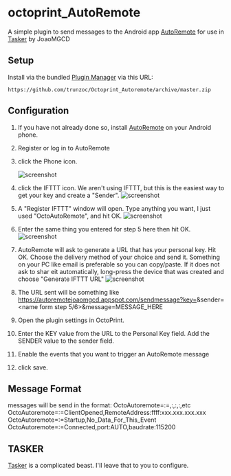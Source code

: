# octoprint_AutoRemote

A simple plugin to send messages to the Android app [AutoRemote](https://play.google.com/store/apps/details?id=com.joaomgcd.autoremote) for use in [Tasker](https://play.google.com/store/apps/details?id=net.dinglisch.android.taskerm) by JoaoMGCD

## Setup

Install via the bundled [Plugin Manager](https://github.com/foosel/OctoPrint/wiki/Plugin:-Plugin-Manager)
via this URL:

    https://github.com/trunzoc/Octoprint_Autoremote/archive/master.zip

## Configuration
1) If you have not already done so, install [AutoRemote](https://play.google.com/store/apps/details?id=com.joaomgcd.autoremote) on your Android phone.
2) Register or log in to AutoRemote
3) click the Phone icon.

    ![screenshot](https://github.com/trunzoc/Octoprint_AutoRemote/blob/master/octoprint_AutoRemote/Wiki/assets/img/autoremoteifttticon.png)
4) click the IFTTT icon. We aren't using IFTTT, but this is the easiest way to get your key and create a "Sender". 
    ![screenshot](/assets/img/plugins/OctoAutoremote/autoremoteifttticon.png)
5) A "Register IFTTT" window will open.  Type anything you want, I just used "OctoAutoRemote", and hit OK.
    ![screenshot](/assets/img/plugins/OctoAutoremote/autoremoteifttticon.png)
6) Enter the same thing you entered for step 5 here then hit OK.
    ![screenshot](/assets/img/plugins/OctoAutoremote/devicename.png)
7) AutoRemote will ask to generate a URL that has your personal key. Hit OK. Choose the delivery method of your choice and send it. Something on your PC like email is preferable so you can copy/paste. If it does not ask to shar eit automatically, long-press the device that was created and choose "Generate IFTTT URL"
    ![screenshot](/assets/img/plugins/OctoAutoremote/generateurl.png)
8) The URL sent will be something like https://autoremotejoaomgcd.appspot.com/sendmessage?key=<a rediculously long key that identifies you>&sender=<name form step 5/6>&message=MESSAGE_HERE    
9) Open the plugin settings in OctoPrint. 
10) Enter the KEY value from the URL to the Personal Key field.  Add the SENDER value to the sender field.
11) Enable the events that you want to trigger an AutoRemote message
12) click save.

## Message Format

messages will be send in the format:
OctoAutoremote=:=<triggerevent>,<data1name>:<data1value>,<data2name>:<data2value>,<data3name>:<data3value>,etc
OctoAutoremote=:=ClientOpened,RemoteAddress:ffff:xxx.xxx.xxx.xxx
OctoAutoremote=:=Startup,No_Data_For_This_Event
OctoAutoremote=:=Connected,port:AUTO,baudrate:115200

## TASKER

 [Tasker](https://play.google.com/store/apps/details?id=net.dinglisch.android.taskerm) is a complicated beast.  I'll leave that to you to configure.

